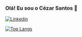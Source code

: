 ### Olá! Eu sou o Cézar Santos 👋

[![Linkedin](https://img.shields.io/badge/LinkedIn-0077B5?style=for-the-badge&logo=linkedin&logoColor=white)](https://www.linkedin.com/in/cezarbz/)

[![Top Langs](https://github-readme-stats.vercel.app/api/top-langs/?username=cezarBZ)](https://github.com/anuraghazra/github-readme-stats&show=prs)
